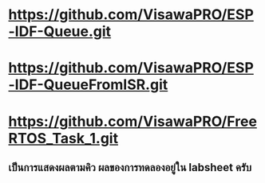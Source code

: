 # https://github.com/VisawaPRO/ESP-IDF-Queue.git
# https://github.com/VisawaPRO/ESP-IDF-QueueFromISR.git
# https://github.com/VisawaPRO/FreeRTOS_Task_1.git

## เป็นการแสดงผลตามคิว ผลของการทดลองอยู่ใน labsheet ครับ
